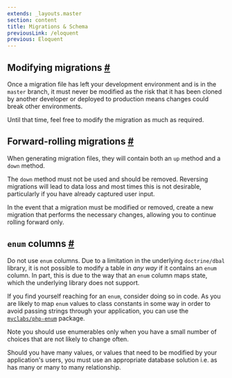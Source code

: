 ```yaml
---
extends: _layouts.master
section: content
title: Migrations & Schema
previousLink: /eloquent
previous: Eloquent
---
```


## Modifying migrations <a class="text-grey" name="modifying-migrations" href="#modifying-migrations">#</a>

Once a migration file has left your development environment and is in the `master` branch, it must never be modified as the risk that it has been cloned by another developer or deployed to production means changes could break other environments.

Until that time, feel free to modify the migration as much as required.

## Forward-rolling migrations <a class="text-grey" name="forward-rolling-migrations" href="#forward-rolling-migrations">#</a>

When generating migration files, they will contain both an `up` method and a `down` method.

The `down` method must not be used and should be removed. Reversing migrations will lead to data loss and most times this is not desirable, particularly if you have already captured user input.

In the event that a migration must be modified or removed, create a new migration that performs the necessary changes, allowing you to continue rolling forward only.

## `enum` columns <a class="text-grey" name="enum-columns" href="#enum-columns">#</a>

Do not use `enum` columns. Due to a limitation in the underlying `doctrine/dbal` library, it is not possible to modify a table in *any way* if it contains an `enum` column. In part, this is due to the way that an `enum` column maps state, which the underlying library does not support.

If you find yourself reaching for an `enum`, consider doing so in code. As you are likely to map `enum` values to class constants in some way in order to avoid passing strings through your application, you can use the [`myclabs/php-enum`](https://github.com/myclabs/php-enum) package.

Note you should use enumerables only when you have a small number of choices that are not likely to change often.

Should you have many values, or values that need to be modified by your application's users, you must use an appropriate database solution i.e. as has many or many to many relationship.
